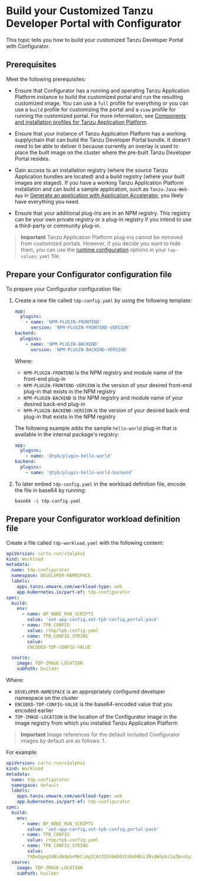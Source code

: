 # Build your Customized Tanzu Developer Portal with Configurator

This topic tells you how to build your customized Tanzu Developer Portal with Configurator.

## <a id="prereqs"></a> Prerequisites

Meet the following prerequisites:

- Ensure that Configurator has a running and operating Tanzu Application Platform instance to build
  the customized portal and run the resulting customized image. You can use a `full` profile for
  everything or you can use a `build` profile for customizing the portal and a `view` profile for
  running the customized portal. For more information, see
  [Components and installation profiles for Tanzu Application Platform](../../about-package-profiles.hbs.md).

- Ensure that your instance of Tanzu Application Platform has a working supplychain that can build the
  Tanzu Developer Portal bundle. It doesn't need to be able to deliver it because currently
  an overlay is used to place the built image on the cluster where the pre-built Tanzu Developer
  Portal resides.

- Gain access to an installation registry (where the source Tanzu Application bundles are
  located) and a build registry (where your built images are staged). If you have a working
  Tanzu Application Platform installation and can build a sample application, such as
  `Tanzu-Java-Web-App` in
  [Generate an application with Application Accelerator](../../getting-started/generate-first-app.hbs.md),
  you likely have everything you need.

- Ensure that your additional plug-ins are in an NPM registry. This registry can be your own
  private registry or a plug-in registry if you intend to use a third-party or community plug-in.

> **Important** Tanzu Application Platform plug-ins cannot be removed from customized portals.
> However, if you decide you want to hide them, you can use the
> [runtime configuration](concepts.hbs.md#runtime) options in your `tap-values.yaml` file.

## <a id="prep-config-file"></a> Prepare your Configurator configuration file

To prepare your Configurator configuration file:

1. Create a new file called `tdp-config.yaml` by using the following template:

    ```yaml
    app:
      plugins:
        - name: 'NPM-PLUGIN-FRONTEND'
          version: 'NPM-PLUGIN-FRONTEND-VERSION'
    backend:
      plugins:
        - name: 'NPM-PLUGIN-BACKEND'
          version: 'NPM-PLUGIN-BACKEND-VERSION'
    ```

    Where:

    - `NPM-PLUGIN-FRONTEND` is the NPM registry and module name of the front-end plug-in
    - `NPM-PLUGIN-FRONTEND-VERSION` is the version of your desired front-end plug-in that exists in
      the NPM registry
    - `NPM-PLUGIN-BACKEND` is the NPM registry and module name of your desired back-end plug-in
    - `NPM-PLUGIN-BACKEND-VERSION` is the version of your desired back-end plug-in that exists in the
      NPM registry

    The following example adds the sample `hello-world` plug-in that is available in the internal
    package's registry:

    ```yaml
    app:
      plugins:
        - name: '@tpb/plugin-hello-world'
    backend:
      plugins:
        - name: '@tpb/plugin-hello-world-backend'
    ```

2. To later embed `tdp-config.yaml` in the workload definition file, encode the file in base64 by
   running:

   ```console
   base64 -i tdp-config.yaml
   ```

## <a id="prep-def-file"></a> Prepare your Configurator workload definition file

Create a file called `tdp-workload.yaml` with the following content:

```yaml
apiVersion: carto.run/v1alpha1
kind: Workload
metadata:
  name: tdp-configurator
  namespace: DEVELOPER-NAMESPACE
  labels:
    apps.tanzu.vmware.com/workload-type: web
    app.kubernetes.io/part-of: tdp-configurator
spec:
  build:
    env:
      - name: BP_NODE_RUN_SCRIPTS
        value: 'set-app-config,set-tpb-config,portal:pack'
      - name: TPB_CONFIG
        value: /tmp/tpb-config.yaml
      - name: TPB_CONFIG_STRING
        value:
        ENCODED-TDP-CONFIG-VALUE

  source:
    image: TDP-IMAGE-LOCATION
    subPath: builder
```

Where:

- `DEVELOPER-NAMESPACE` is an appropriately configured developer namespace on the cluster
- `ENCODED-TDP-CONFIG-VALUE` is the base64-encoded value that you encoded earlier
- `TDP-IMAGE-LOCATION` is the location of the Configurator image in the image
  registry from which you installed Tanzu Application Platform

> **Important** Image references for the default included Configurator images
> by default are as follows:
> 1.
<!-- This seems unfinished -->

For example:

```yaml
apiVersion: carto.run/v1alpha1
kind: Workload
metadata:
  name: tdp-configurator
  namespace: default
  labels:
    apps.tanzu.vmware.com/workload-type: web
    app.kubernetes.io/part-of: tdp-configurator
spec:
  build:
    env:
      - name: BP_NODE_RUN_SCRIPTS
        value: 'set-app-config,set-tpb-config,portal:pack'
      - name: TPB_CONFIG
        value: /tmp/tpb-config.yaml
      - name: TPB_CONFIG_STRING
        value:
        YXBwOgogIHBsdWdpbnM6CiAgICAtIG5hbWU6ICdAdHBiL3BsdWdpbi1oZWxsby13b3JsZCcKYmFja2VuZDoKICBwbHVnaW5zOgogICAgLSBuYW1lOiAnQHRwYi9wbHVnaW4taGVsbG8td29ybGQtYmFja2VuZCcK
  source:
    image: TDP-IMAGE-LOCATION
    subPath: builder
```
